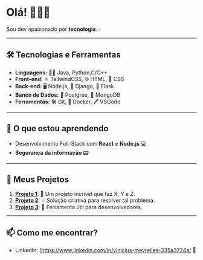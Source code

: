 # Olá! 👨‍💻🚀

Sou dev apaixonado por **tecnologia**.💡

---

## 🛠️ Tecnologias e Ferramentas

- **Linguagens:** 🧑‍💻 Java, Python,C/C++
- **Front-end:** ⚛️ TailwindCSS, 🌐 HTML, 🎨 CSS
- **Back-end:** 🖥️ Node.js, 🐍 Django, 🧰 Flask
- **Banco de Dados:** 💾 Postgree, 🍃 MongoDB
- **Ferramentas:** 🛠️ Git, 🐳 Docker, 🖊️ VSCode

---

## 🌱 O que estou aprendendo

- Desenvolvimento Full-Stack com **React** e **Node.js** 💻
- **Segurança da informação** 📟

---

## 📂 Meus Projetos

1. **[Projeto 1](#)**: 🚀 Um projeto incrível que faz X, Y e Z.
2. **[Projeto 2](#)**: 💡 Solução criativa para resolver tal problema.
3. **[Projeto 3](#)**: 🔧 Ferramenta útil para desenvolvedores.

---

## 📫 Como me encontrar?

- LinkedIn: [https://www.linkedin.com/in/vinicius-meyrelles-335a3724a/ 💼
